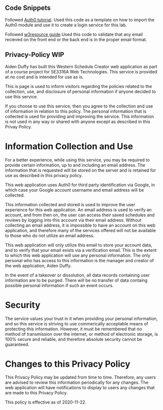 ## Code Snippets

Followed [Auth0 tutorial](https://manage.auth0.com/dashboard/us/dev-7wim8ia3/applications/VCvWBGbyOJ6zmfNWfUhcfpAkiE0H1K0D/quickstart). Used this code as a template on how to import the Auth0 module and use it to create a login service for this lab.

Followed [w3resource guide](https://www.w3resource.com/javascript/form/email-validation.php).Used this code to validate that any email recieved on the front end or the back end is in the proper email format.

## Privacy-Policy WIP

Aiden Duffy has built this Western Schedule Creator web application as part of a course project for SE3316A Web Technologies. This service is provided at no cost and is intended for use as is.

This is page is used to inform visitors regarding the policies related to the collection, use, and disclosure of personal information if anyone decided to use this service.

If you choose to use this service, then you agree to the collection and use of information in relation to this policy. The personal information that is collected is used for providing and improving the service. This information is not used in any way or shared with anyone except as described in this Privay Policy.

# Information Collection and Use

For a better experience, while using this service, you may be required to provide certain information, up to and including an email address. The information that is requested will be stored on the server and is retained for use as described in this privacy policy.

This web application uses Auth0 for third party identification via Google, in which case your Google account username and email address will be collected.

This information collected and stored is used to improve the user experience for this web application. An email address is used to verify an account, and from then on, the user can access their saved schedules and reviews by logging into this account via their email address. Without collecting an email address, it is impossible to have an account on this web application, and therefore many of the services offered will not be available to those who do not utilize an email address.

This web application will only utilize this email to store your account data, and to verify that your email exists via a verification email. This is the extent to which this web application will use any personal information. The only personal who has access to this information is the manager and creator of the web application, Aiden Duffy.

In the event of a takeover or dissolution, all data records containing user information are to be purged. There will be no transfer of data containg possible personal information if such an event occurs.

# Security

The service values your trust in it when providing your personal information, and so this service is striving to use commerically acceptable means of protecting this information. However, it must be remembered that no method of transmission over the internet, or method of electronic storage, is 100% secure and reliable, and therefore absolute security cannot be guaranteed.

# Changes to this Privacy Policy

This Privacy Policy may be updated from time to time. Therefore, any users are advised to review this information periodically for any changes. The web application will have notifications to display to users any changes that are made to this Privacy Policy.

This policy is effective as of 2020-11-22.


